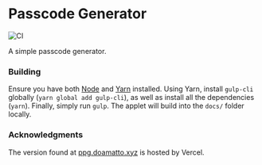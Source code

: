 # Passcode Generator

![CI](https://github.com/doamatto/phone-passcode-gen/workflows/CI/badge.svg)

A simple passcode generator.

### Building
Ensure you have both [Node](https://nodejs.org) and [Yarn](https://yarnpkg.com) installed. Using Yarn, install `gulp-cli` globally (`yarn global add gulp-cli`), as well as install all the dependencies (`yarn`). Finally, simply run `gulp`. The applet will build into the `docs/` folder locally.

### Acknowledgments
The version found at [ppg.doamatto.xyz](https://ppg.doamatto.xyz) is hosted by Vercel.
